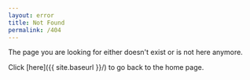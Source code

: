```yaml
---
layout: error
title: Not Found
permalink: /404
---
```


The page you are looking for either doesn't exist or is not here anymore.

Click [here]({{ site.baseurl }}/) to go back to the home page.
